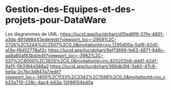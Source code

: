 # Gestion-des-Equipes-et-des-projets-pour-DataWare
Les diagrammes de UML:
https://lucid.app/lucidchart/d15ed6f9-37fe-4801-a3da-891d98443ede/edit?viewport_loc=-2958%2C-2726%2C5244%2C2507%2C0_0&invitationId=inv_1295d00a-5a16-42d5-a13e-f6d02778af2c
https://lucid.app/lucidchart/6ef13699-fe63-4871-846c-aa8a60af83bd/edit?viewport_loc=-3962%2C-537%2C8000%2C3825%2C0_0&invitationId=inv_825202b8-ddd1-42d1-9a15-0b3184d388a2
https://lucid.app/lucidchart/366db3f4-3a60-47c8-be5a-2c7bc3d847a7/edit?viewport_loc=-1400%2C1133%2C3342%2C1598%2C0_0&invitationId=inv_cb23a710-228c-4ac4-b63a-12f98154ed0a
